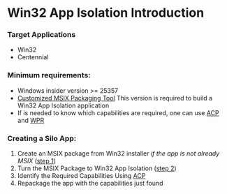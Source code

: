 # Win32 App Isolation Introduction

### Target Applications

* Win32
* Centennial

### Minimum requirements:

* Windows insider version >= 25357
* [Customized MSIX Packaging Tool](https://github.com/microsoft/win32-app-isolation/releases/tag/v0.1.1) This version is required to build a Win32 App Isolation application
* If is needed to know which capabilities are required, one can use [ACP](https://github.com/microsoft/win32-app-isolation/releases/tag/v0.1.1) and [WPR](https://learn.microsoft.com/en-us/windows-hardware/test/wpt/windows-performance-recorder)

### Creating a Silo App:

1. Create an MSIX package from Win32 installer *if the app is not already MSIX* ([step 1](docs/packaging/msix-packaging-tool.md#win32---msix))
2. Turn the MSIX Package to Win32 App Isolation ([step 2](docs/packaging/msix-packaging-tool.md#msix---isolated-win32))
3. Identify the Required Capabilities Using [ACP](docs/profiler/application-capability-profiler.md)
4. Repackage the app with the capabilities just found
